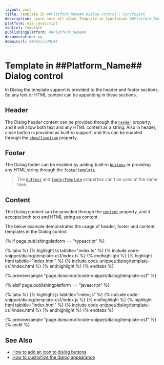 ```yaml
---
layout: post
title: Template in ##Platform_Name## Dialog control | Syncfusion
description: Learn here all about Template in Syncfusion ##Platform_Name## Dialog control of Syncfusion Essential JS 2 and more.
platform: ej2-javascript
control: Template 
publishingplatform: ##Platform_Name##
documentation: ug
domainurl: ##DomainURL##
---
```


# Template in ##Platform_Name## Dialog control

In Dialog the template support is provided to the header and footer sections. So any text or HTML content can be appending in these sections.

## Header

The Dialog header content can be provided through the [`header`](../api/dialog/#header) property, and it will allow both text and any HTML content as a string. Also in header, close button is provided as built-in support, and this can be enabled through the [`showCloseIcon`](../api/dialog/#showcloseicon) property.

## Footer

The Dialog footer can be enabled by adding built-in [`buttons`](../api/dialog/#buttons) or providing any HTML string through the [`footerTemplate`](../api/dialog/#footertemplate).

> The [`buttons`](../api/dialog/#buttons) and [`footerTemplate`](../api/dialog/#footertemplate) properties can't be used at the same time.

## Content

The Dialog content can be provided through the [`content`](../api/dialog/#content) property, and it accepts both text and HTML string as content.

The below example demonstrates the usage of header, footer and content templates in the Dialog control.

{% if page.publishingplatform == "typescript" %}

 {% tabs %}
{% highlight ts tabtitle="index.ts" %}
{% include code-snippet/dialog/template-cs1/index.ts %}
{% endhighlight %}
{% highlight html tabtitle="index.html" %}
{% include code-snippet/dialog/template-cs1/index.html %}
{% endhighlight %}
{% endtabs %}
        
{% previewsample "page.domainurl/code-snippet/dialog/template-cs1" %}

{% elsif page.publishingplatform == "javascript" %}

{% tabs %}
{% highlight js tabtitle="index.js" %}
{% include code-snippet/dialog/template-cs1/index.js %}
{% endhighlight %}
{% highlight html tabtitle="index.html" %}
{% include code-snippet/dialog/template-cs1/index.html %}
{% endhighlight %}
{% endtabs %}

{% previewsample "page.domainurl/code-snippet/dialog/template-cs1" %}
{% endif %}

## See Also

* [How to add an icon to dialog buttons](./how-to/add-an-icons-to-dialog-buttons)
* [How to customize the dialog appearance](./how-to/customize-the-dialog-appearance)
